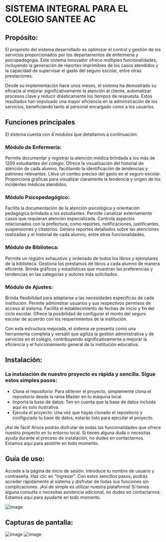 # SISTEMA INTEGRAL PARA EL COLEGIO SANTEE AC

## Propósito:
El propósito del sistema desarrollado es optimizar el control y gestión de los servicios proporcionados por los departamentos de enfermería y psicopedagogía. Este sistema innovador ofrece múltiples funcionalidades, incluyendo la generación de reportes imprimibles de los casos atendidos y la capacidad de supervisar el gasto del seguro escolar, entre otras prestaciones.

Desde su implementación hace unos meses, el sistema ha demostrado su eficacia al mejorar significativamente la atención al cliente, automatizar procesos clave y reducir drásticamente los tiempos de respuesta. Estos resultados han impulsado una mayor eficiencia en la administración de los servicios, beneficiando tanto al personal encargado como a los usuarios.

## Funciones principales
El sistema cuenta con 4 módulos que detallamos a continuación:

### Módulo de Enfermería:

Permite documentar y registrar la atención médica brindada a los más de 1200 estudiantes del colegio.
Ofrece la visualización del historial de atención de cada alumno, facilitando la identificación de tendencias y patrones relevantes.
Lleva un conteo preciso del gasto en el seguro escolar.
Proporciona gráficas para visualizar claramente la tendencia y origen de los incidentes médicos atendidos.
### Módulo Psicopedagógico:

Facilita la documentación de la atención psicológica y orientación pedagógica brindada a los estudiantes.
Permite canalizar externamente casos que requieran atención especializada.
Controla aspectos relacionados con la prefectura, como reportes, notificaciones, justificantes, suspensiones y citatorios.
Genera reportes detallados sobre las atenciones realizadas y el historial de cada alumno, entre otras funcionalidades.
### Módulo de Biblioteca:

Permite un registro exhaustivo y ordenado de todos los libros y ejemplares de la biblioteca.
Gestiona los préstamos de libros a cada alumno de manera eficiente.
Brinda gráficos y estadísticas que muestran las preferencias y tendencias en las categorías y autores más solicitados.
### Módulo de Ajustes:

Brinda flexibilidad para adaptarse a las necesidades específicas de cada institución.
Permite administrar usuarios y sus respectivos permisos de acceso al sistema.
Facilita el establecimiento de fechas de inicio y fin del ciclo escolar.
Ofrece la posibilidad de configurar el monto del seguro escolar de acuerdo con los requerimientos de la institución.

Con esta estructura mejorada, el sistema se presenta como una herramienta completa y versátil que agiliza la gestión administrativa y de servicios en el colegio, contribuyendo significativamente a mejorar la eficiencia y el funcionamiento general de la institución educativa.
  



## Instalación: 

### La instalación de nuestro proyecto es rápida y sencilla. Sigue estos simples pasos:
* Clona el repositorio: Para obtener el proyecto, simplemente clona el repositorio desde la rama Master en tu máquina local.
* Importa la base de datos: Ten en cuenta que la base de datos incluida aquí es solo ilustrativa.
* Ejecuta el proyecto: Una vez que hayas clonado el repositorio y configurado tu base de datos, estarás listo para ejecutar el proyecto.

¡Así de fácil! Ahora podrás disfrutar de todas las funcionalidades que ofrece nuestro proyecto en tu entorno local. Si tienes alguna duda o necesitas ayuda durante el proceso de instalación, no dudes en contactarnos. Estamos aquí para asistirte en todo momento.

## Guía de uso:
Accede a la página de inicio de sesión.
Introduce tu nombre de usuario y contraseña.
Haz clic en "Ingresar".
Con estos sencillos pasos, podrás acceder rápidamente al sistema y disfrutar de todas sus funciones sin complicaciones. ¡Así de simple es utilizar nuestra plataforma! Si tienes alguna consulta o necesitas asistencia adicional, no dudes en contactarnos. Estamos aquí para ayudarte en todo momento.

![image](https://github.com/omarasael1980/sic2/assets/51717542/3c984007-b2d4-4219-9520-7cbc067d0771)

  

## Capturas de pantalla: 



![image](https://github.com/omarasael1980/sic2/assets/51717542/da69bb55-9d66-4bc0-82da-b1b8a1d4933f)
![image](https://github.com/omarasael1980/sic2/assets/51717542/9578f39b-e5ed-44a0-89fa-680482951fc0)





